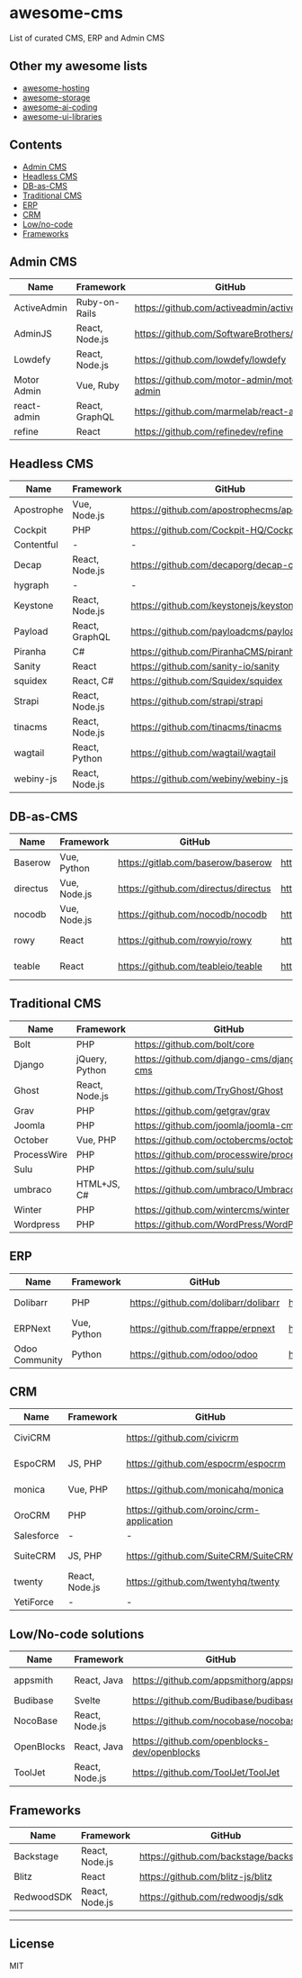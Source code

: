 # awesome-cms

List of curated CMS, ERP and Admin CMS

## Other my awesome lists

- [awesome-hosting](https://github.com/dalisoft/awesome-hosting)
- [awesome-storage](https://github.com/dalisoft/awesome-storage)
- [awesome-ai-coding](https://github.com/dalisoft/awesome-ai-coding)
- [awesome-ui-libraries](https://github.com/dalisoft/awesome-ui-libraries)

## Contents

- [Admin CMS](#admin-cms)
- [Headless CMS](#headless-cms)
- [DB-as-CMS](#db-as-cms)
- [Traditional CMS](#traditional-cms)
- [ERP](#erp)
- [CRM](#crm)
- [Low/no-code](#lowno-code-solutions)
- [Frameworks](#frameworks)

## Admin CMS

| Name        | Framework      | GitHub                                        | Website                            | License  |
| ----------- | -------------- | --------------------------------------------- | ---------------------------------- | -------- |
| ActiveAdmin | Ruby-on-Rails  | <https://github.com/activeadmin/activeadmin>  | <https://activeadmin.info>         | MIT      |
| AdminJS     | React, Node.js | <https://github.com/SoftwareBrothers/adminjs> | <https://adminjs.co>               | MIT      |
| Lowdefy     | React, Node.js | <https://github.com/lowdefy/lowdefy>          | <https://lowdefy.com>              | BUSL-1.1 |
| Motor Admin | Vue, Ruby      | <https://github.com/motor-admin/motor-admin>  | <https://www.getmotoradmin.com>    | AGPL-3.0 |
| react-admin | React, GraphQL | <https://github.com/marmelab/react-admin>     | <https://marmelab.com/react-admin> | MIT      |
| refine      | React          | <https://github.com/refinedev/refine>         | <https://refine.dev>               | MIT      |

## Headless CMS

| Name       | Framework      | GitHub                                        | Website                      | License      |
| ---------- | -------------- | --------------------------------------------- | ---------------------------- | ------------ |
| Apostrophe | Vue, Node.js   | <https://github.com/apostrophecms/apostrophe> | <https://apostrophecms.com>  | MIT\*        |
| Cockpit    | PHP            | <https://github.com/Cockpit-HQ/Cockpit>       | <https://getcockpit.com>     | MIT          |
| Contentful | -              | -                                             | <https://www.contentful.com> | -            |
| Decap      | React, Node.js | <https://github.com/decaporg/decap-cms>       | <https://decapcms.org>       | MIT          |
| hygraph    | -              | -                                             | <https://hygraph.com>        | -            |
| Keystone   | React, Node.js | <https://github.com/keystonejs/keystone>      | <https://keystonejs.com>     | MIT          |
| Payload    | React, GraphQL | <https://github.com/payloadcms/payload>       | <https://payloadcms.com>     | MIT          |
| Piranha    | C#             | <https://github.com/PiranhaCMS/piranha.core>  | <https://piranhacms.org>     | MIT          |
| Sanity     | React          | <https://github.com/sanity-io/sanity>         | <https://www.sanity.io>      | MIT          |
| squidex    | React, C#      | <https://github.com/Squidex/squidex>          | <https://squidex.io>         | MIT          |
| Strapi     | React, Node.js | <https://github.com/strapi/strapi>            | <https://strapi.io>          | MIT\*        |
| tinacms    | React, Node.js | <https://github.com/tinacms/tinacms>          | <https://tina.io>            | Apache-2.0   |
| wagtail    | React, Python  | <https://github.com/wagtail/wagtail>          | <https://wagtail.org>        | BSD-3-Clause |
| webiny-js  | React, Node.js | <https://github.com/webiny/webiny-js>         | <https://www.webiny.com>     | MIT\*        |

## DB-as-CMS

| Name     | Framework    | GitHub                                 | Website               | License    |
| -------- | ------------ | -------------------------------------- | --------------------- | ---------- |
| Baserow  | Vue, Python  | <https://gitlab.com/baserow/baserow>   | <https://baserow.io>  | MIT        |
| directus | Vue, Node.js | <https://github.com/directus/directus> | <https://directus.io> | BUSL 1.1   |
| nocodb   | Vue, Node.js | <https://github.com/nocodb/nocodb>     | <https://nocodb.com>  | AGPL-3.0   |
| rowy     | React        | <https://github.com/rowyio/rowy>       | <https://www.rowy.io> | Apache-2.0 |
| teable   | React        | <https://github.com/teableio/teable>   | <https://teable.ai>   | AGPL-3.0   |

## Traditional CMS

| Name        | Framework      | GitHub                                       | Website                   | License      |
| ----------- | -------------- | -------------------------------------------- | ------------------------- | ------------ |
| Bolt        | PHP            | <https://github.com/bolt/core>               | <https://boltcms.io>      | MIT          |
| Django      | jQuery, Python | <https://github.com/django-cms/django-cms>   | <https://django-cms.org>  | BSD-3-Claude |
| Ghost       | React, Node.js | <https://github.com/TryGhost/Ghost>          | <https://ghost.org>       | MIT          |
| Grav        | PHP            | <https://github.com/getgrav/grav>            | <https://getgrav.org>     | MIT          |
| Joomla      | PHP            | <https://github.com/joomla/joomla-cms>       | <https://www.joomla.org>  | GPL-2.0      |
| October     | Vue, PHP       | <https://github.com/octobercms/october>      | <https://octobercms.com>  | Proprietary  |
| ProcessWire | PHP            | <https://github.com/processwire/processwire> | <https://processwire.com> | MPL-2.0      |
| Sulu        | PHP            | <https://github.com/sulu/sulu>               | <https://sulu.io>         | MIT          |
| umbraco     | HTML+JS, C#    | <https://github.com/umbraco/Umbraco-CMS>     | <https://umbraco.com>     | MIT          |
| Winter      | PHP            | <https://github.com/wintercms/winter>        | <https://wintercms.com>   | MIT          |
| Wordpress   | PHP            | <https://github.com/WordPress/WordPress>     | <https://wordpress.org>   | GPL-2.0      |

## ERP

| Name           | Framework   | GitHub                                 | Website                     | License  |
| -------------- | ----------- | -------------------------------------- | --------------------------- | -------- |
| Dolibarr       | PHP         | <https://github.com/dolibarr/dolibarr> | <https://www.dolibarr.org>  | GPL-3.0  |
| ERPNext        | Vue, Python | <https://github.com/frappe/erpnext>    | <https://frappe.io/erpnext> | GPL-3.0  |
| Odoo Community | Python      | <https://github.com/odoo/odoo>         | <https://www.odoo.com>      | LGPL-3.0 |

## CRM

| Name       | Framework      | GitHub                                      | Website                      | License  |
| ---------- | -------------- | ------------------------------------------- | ---------------------------- | -------- |
| CiviCRM    |                | <https://github.com/civicrm>                | <http://civicrm.org>         | AGPL-3.0 |
| EspoCRM    | JS, PHP        | <https://github.com/espocrm/espocrm>        | <https://www.espocrm.com>    | AGPL-3.0 |
| monica     | Vue, PHP       | <https://github.com/monicahq/monica>        | <https://beta.monicahq.com>  | AGPL-3.0 |
| OroCRM     | PHP            | <https://github.com/oroinc/crm-application> | <https://oroinc.com/orocrm>  | OSL-3.0  |
| Salesforce | -              | -                                           | <https://www.salesforce.com> | -        |
| SuiteCRM   | JS, PHP        | <https://github.com/SuiteCRM/SuiteCRM>      | <https://suitecrm.com>       | AGPL-3.0 |
| twenty     | React, Node.js | <https://github.com/twentyhq/twenty>        | <https://twenty.com>         | GPL-3.0  |
| YetiForce  | -              | -                                           | <https://yetiforce.com/en>   | -        |

## Low/No-code solutions

| Name       | Framework      | GitHub                                         | Website                        | License    |
| ---------- | -------------- | ---------------------------------------------- | ------------------------------ | ---------- |
| appsmith   | React, Java    | <https://github.com/appsmithorg/appsmith>      | <https://www.appsmith.com>     | Apache-2.0 |
| Budibase   | Svelte         | <https://github.com/Budibase/budibase>         | <https://budibase.com>         | GPL-3.0    |
| NocoBase   | React, Node.js | <https://github.com/nocobase/nocobase>         | <https://www.nocobase.com>     | AGPL-3.0   |
| OpenBlocks | React, Java    | <https://github.com/openblocks-dev/openblocks> | <https://cloud.openblocks.dev> | AGPL-3.0   |
| ToolJet    | React, Node.js | <https://github.com/ToolJet/ToolJet>           | <https://www.tooljet.ai>       | AGPL-3.0   |

## Frameworks

| Name       | Framework      | GitHub                                   | Website                | License    |
| ---------- | -------------- | ---------------------------------------- | ---------------------- | ---------- |
| Backstage  | React, Node.js | <https://github.com/backstage/backstage> | <https://backstage.io> | Apache-2.0 |
| Blitz      | React          | <https://github.com/blitz-js/blitz>      | <https://blitzjs.com>  | MIT        |
| RedwoodSDK | React, Node.js | <https://github.com/redwoodjs/sdk>       | <https://rwsdk.com>    | MIT        |

---

## License

MIT
